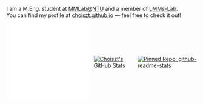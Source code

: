 <p>
  I am a M.Eng. student at <a href="https://www.mmlab-ntu.com/" target="_blank">MMLab@NTU</a> and a member of 
  <a href="https://www.lmms-lab.com/" target="_blank">LMMs-Lab</a>. <br>
  You can find my profile at <a href="https://choiszt.github.io" target="_blank">choiszt.github.io</a> — feel free to check it out! 
</p>

<div style="display: flex; gap: 10px; align-items: center;">
  <a href="https://github.com/choiszt/github-stats">
    <img src="https://github.com/choiszt/github-stats/blob/master/generated/overview.svg#gh-dark-mode-only" 
         alt="GitHub Stats Overview" 
         style="height: 200px;" />
  </a>

  <a href="https://github.com/choiszt">
    <img src="https://github-readme-stats.vercel.app/api?username=choiszt&include_all_commits=true&show_icons=true&title_color=fff&icon_color=79ff97&text_color=9f9f9f&bg_color=151515" 
         alt="Choiszt's GitHub Stats" 
         style="height: 200px;" />
  </a>

  <a href="https://github.com/anuraghazra/github-readme-stats">
    <img src="https://github-readme-stats.vercel.app/api/pin/?username=choiszt&repo=github-readme-stats" 
         alt="Pinned Repo: github-readme-stats" 
         style="height: 200px;" />
  </a>
</div>


<!--


<img align="center" src="https://github-readme-stats.vercel.app/api?username=choiszt&show_icons=true&hide_border=true" />  

![](https://komarev.com/ghpvc/?username=choiszt&label=PROFILE+VIEWS)


[![trophy](https://github-profile-trophy.vercel.app/?username=choiszt&column=7)](https://github.com/choiszt)

<img align="center" src="https://github-readme-stats.vercel.app/api?username=choiszt&show_icons=true&hide_border=true" />  <img align="center" src="https://github-readme-streak-stats.herokuapp.com?user=choiszt&hide_border=true&date_format=M%20j%5B%2C%20Y%5D&ring=7EDDCF&fire=7EDDCF" /> 

![](https://komarev.com/ghpvc/?username=choiszt&label=PROFILE+VIEWS)
I am an MEng student at MMLab@NTU, supervised by [Prof. Ziwei Liu](https://liuziwei7.github.io/) and work with [Jingkang Yang](https://jingkang50.github.io/) and [Bo Li](https://brianboli.com/).

**🔭 Recently I'm focusing on Embodied Intelligence and feeling the LMMs.**
📫 How to reach me: ls2001927@gmail.com
![Choiszt's GitHub Stats](https://github-readme-stats.vercel.app/api?username=choiszt&show_icons=true&title_color=FF80BF&text_color=F8F8F2&icon_color=8AFF80&bg_color=212C2A)
![Top Langs](https://github-readme-stats.vercel.app/api/top-langs/?username=choiszt&title_color=FF80BF&text_color=F8F8F2&icon_color=8AFF80&bg_color=212C2A&layout=compact)

**choiszt/choiszt** is a ✨ _special_ ✨ repository because its `README.md` (this file) appears on your GitHub profile.
, specializing in Scene Graph Generation and VLM for Embodied Agent. Currently, I am working as an Undergraduate Research in the NTU@MMLAB Group. 
Here are some ideas to get you started:

- 🔭 I’m currently working on ...
- 🌱 I’m currently learning ...
- 👯 I’m looking to collaborate on ...
- 🤔 I’m looking for help with ...
- 💬 Ask me about ...
- 📫 How to reach me: ...
- 😄 Pronouns: ...
- ⚡ Fun fact: ...
-->
